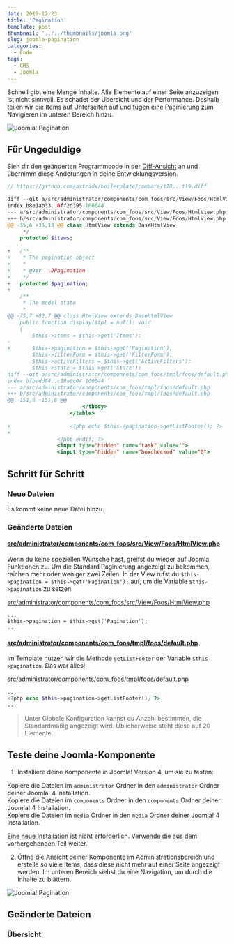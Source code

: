 ```yaml
---
date: 2019-12-23
title: 'Pagination'
template: post
thumbnail: '../../thumbnails/joomla.png'
slug: joomla-pagination
categories:
  - Code
tags:
  - CMS
  - Joomla
---
```


Schnell gibt eine Menge Inhalte. Alle Elemente auf einer Seite anzuzeigen ist nicht sinnvoll. Es schadet der Übersicht und der Performance. Deshalb teilen wir die Items auf Unterseiten auf und fügen eine Paginierung zum Navigieren im unteren Bereich hinzu.

![Joomla! Pagination](/images/j4x23x1.png)

## Für Ungeduldige

Sieh dir den geänderten Programmcode in der [Diff-Ansicht](https://github.com/astridx/boilerplate/compare/t18...t19) an und übernimm diese Änderungen in deine Entwicklungsversion.

```php {numberLines diff}
// https://github.com/astridx/boilerplate/compare/t18...t19.diff

diff --git a/src/administrator/components/com_foos/src/View/Foos/HtmlView.php b/src/administrator/components/com_foos/src/View/Foos/HtmlView.php
index b8e1ab33..6ff2d395 100644
--- a/src/administrator/components/com_foos/src/View/Foos/HtmlView.php
+++ b/src/administrator/components/com_foos/src/View/Foos/HtmlView.php
@@ -35,6 +35,13 @@ class HtmlView extends BaseHtmlView
 	 */
 	protected $items;
 
+	/**
+	 * The pagination object
+	 *
+	 * @var  \JPagination
+	 */
+	protected $pagination;
+
 	/**
 	 * The model state
 	 *
@@ -75,7 +82,7 @@ class HtmlView extends BaseHtmlView
 	public function display($tpl = null): void
 	{
 		$this->items = $this->get('Items');
-
+		$this->pagination = $this->get('Pagination');
 		$this->filterForm = $this->get('FilterForm');
 		$this->activeFilters = $this->get('ActiveFilters');
 		$this->state = $this->get('State');
diff --git a/src/administrator/components/com_foos/tmpl/foos/default.php b/src/administrator/components/com_foos/tmpl/foos/default.php
index bfbedd84..c18a6c04 100644
--- a/src/administrator/components/com_foos/tmpl/foos/default.php
+++ b/src/administrator/components/com_foos/tmpl/foos/default.php
@@ -151,6 +151,8 @@
 						</tbody>
 					</table>
 
+					<?php echo $this->pagination->getListFooter(); ?>
+				
 				<?php endif; ?>
 				<input type="hidden" name="task" value="">
 				<input type="hidden" name="boxchecked" value="0">

```

## Schritt für Schritt

### Neue Dateien

Es kommt keine neue Datei hinzu.

### Geänderte Dateien

#### [src/administrator/components/com_foos/src/View/Foos/HtmlView.php](https://github.com/astridx/boilerplate/compare/t18...t19#diff-8e3d37bbd99544f976bf8fd323eb5250)

Wenn du keine speziellen Wünsche hast, greifst du wieder auf Joomla Funktionen zu. Um die Standard Paginierung angezeigt zu bekommen, reichen mehr oder weniger zwei Zeilen. In der View rufst du
`$this->pagination = $this->get('Pagination');` auf, um die Variable `$this->pagination` zu setzen.

[src/administrator/components/com_foos/src/View/Foos/HtmlView.php](https://github.com/astridx/boilerplate/blob/23dfac84a81f5e050ba474e80f04a8ddf19c4658/src/administrator/components/com_foos/src/View/Foos/HtmlView.php)

```
...
$this->pagination = $this->get('Pagination');
...
```

#### [src/administrator/components/com_foos/tmpl/foos/default.php](https://github.com/astridx/boilerplate/compare/t18...t19#diff-3186af99ea4e3321b497b86fcd1cd757)

Im Template nutzen wir die Methode `getListFooter` der Variable `$this->pagination`. Das war alles!

[src/administrator/components/com_foos/tmpl/foos/default.php](https://github.com/astridx/boilerplate/blob/23dfac84a81f5e050ba474e80f04a8ddf19c4658/src/administrator/components/com_foos/tmpl/foos/default.php)

```php
...
<?php echo $this->pagination->getListFooter(); ?>
...
```

> Unter Globale Konfiguration kannst du Anzahl bestimmen, die Standardmäßig angezeigt wird. Üblicherweise steht diese auf 20 Elemente.

## Teste deine Joomla-Komponente

1. Installiere deine Komponente in Joomla! Version 4, um sie zu testen:

Kopiere die Dateien im `administrator` Ordner in den `administrator` Ordner deiner Joomla! 4 Installation.  
Kopiere die Dateien im `components` Ordner in den `components` Ordner deiner Joomla! 4 Installation.  
Kopiere die Dateien im `media` Ordner in den `media` Ordner deiner Joomla! 4 Installation.

Eine neue Installation ist nicht erforderlich. Verwende die aus dem vorhergehenden Teil weiter.

2. Öffne die Ansicht deiner Komponente im Administrationsbereich und erstelle so viele Items, dass diese nicht mehr auf einer Seite angezeigt werden. Im unteren Bereich siehst du eine Navigation, um durch die Inhalte zu blättern.

![Joomla! Pagination](/images/j4x23x1.png)

## Geänderte Dateien

### Übersicht
